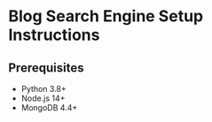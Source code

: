# Blog Search Engine Setup Instructions

## Prerequisites
- Python 3.8+
- Node.js 14+
- MongoDB 4.4+